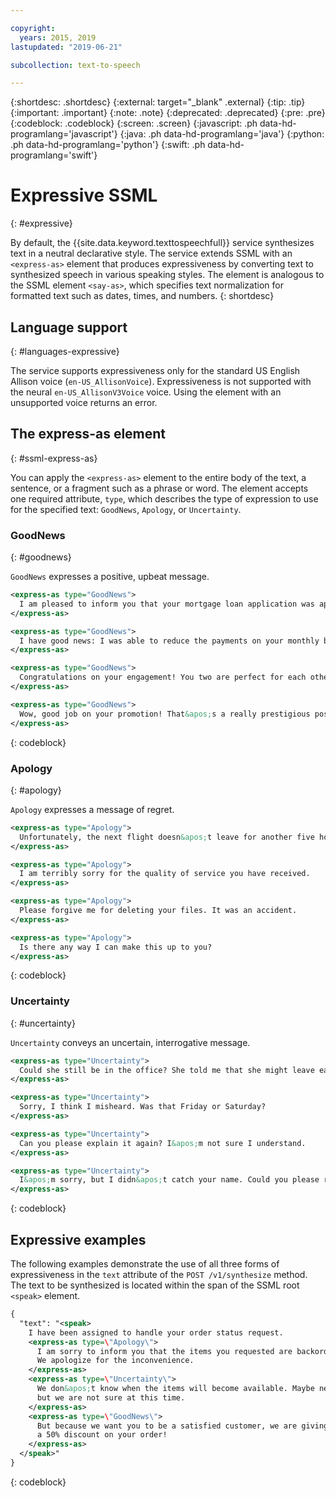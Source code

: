 ```yaml
---

copyright:
  years: 2015, 2019
lastupdated: "2019-06-21"

subcollection: text-to-speech

---
```


{:shortdesc: .shortdesc}
{:external: target="_blank" .external}
{:tip: .tip}
{:important: .important}
{:note: .note}
{:deprecated: .deprecated}
{:pre: .pre}
{:codeblock: .codeblock}
{:screen: .screen}
{:javascript: .ph data-hd-programlang='javascript'}
{:java: .ph data-hd-programlang='java'}
{:python: .ph data-hd-programlang='python'}
{:swift: .ph data-hd-programlang='swift'}

# Expressive SSML
{: #expressive}

By default, the {{site.data.keyword.texttospeechfull}} service synthesizes text in a neutral declarative style. The service extends SSML with an `<express-as>` element that produces expressiveness by converting text to synthesized speech in various speaking styles. The element is analogous to the SSML element `<say-as>`, which specifies text normalization for formatted text such as dates, times, and numbers.
{: shortdesc}

## Language support
{: #languages-expressive}

The service supports expressiveness only for the standard US English Allison voice (`en-US_AllisonVoice`). Expressiveness is not supported with the neural `en-US_AllisonV3Voice` voice. Using the element with an unsupported voice returns an error.

## The express-as element
{: #ssml-express-as}

You can apply the `<express-as>` element to the entire body of the text, a sentence, or a fragment such as a phrase or word. The element accepts one required attribute, `type`, which describes the type of expression to use for the specified text: `GoodNews`, `Apology`, or `Uncertainty`.

### GoodNews
{: #goodnews}

`GoodNews` expresses a positive, upbeat message.

```xml
<express-as type="GoodNews">
  I am pleased to inform you that your mortgage loan application was approved.
</express-as>

<express-as type="GoodNews">
  I have good news: I was able to reduce the payments on your monthly bill!
</express-as>

<express-as type="GoodNews">
  Congratulations on your engagement! You two are perfect for each other!
</express-as>

<express-as type="GoodNews">
  Wow, good job on your promotion! That&apos;s a really prestigious position!
</express-as>
```
{: codeblock}

### Apology
{: #apology}

`Apology` expresses a message of regret.

```xml
<express-as type="Apology">
  Unfortunately, the next flight doesn&apos;t leave for another five hours.
</express-as>

<express-as type="Apology">
  I am terribly sorry for the quality of service you have received.
</express-as>

<express-as type="Apology">
  Please forgive me for deleting your files. It was an accident.
</express-as>

<express-as type="Apology">
  Is there any way I can make this up to you?
</express-as>
```
{: codeblock}

### Uncertainty
{: #uncertainty}

`Uncertainty` conveys an uncertain, interrogative message.

```xml
<express-as type="Uncertainty">
  Could she still be in the office? She told me that she might leave early.
</express-as>

<express-as type="Uncertainty">
  Sorry, I think I misheard. Was that Friday or Saturday?
</express-as>

<express-as type="Uncertainty">
  Can you please explain it again? I&apos;m not sure I understand.
</express-as>

<express-as type="Uncertainty">
  I&apos;m sorry, but I didn&apos;t catch your name. Could you please repeat it?
</express-as>
```
{: codeblock}

## Expressive examples

The following examples demonstrate the use of all three forms of expressiveness in the `text` attribute of the `POST /v1/synthesize` method. The text to be synthesized is located within the span of the SSML root `<speak>` element.

```xml
{
  "text": "<speak>
    I have been assigned to handle your order status request.
    <express-as type=\"Apology\">
      I am sorry to inform you that the items you requested are backordered.
      We apologize for the inconvenience.
    </express-as>
    <express-as type=\"Uncertainty\">
      We don&apos;t know when the items will become available. Maybe next week,
      but we are not sure at this time.
    </express-as>
    <express-as type=\"GoodNews\">
      But because we want you to be a satisfied customer, we are giving you
      a 50% discount on your order!
    </express-as>
  </speak>"
}
```
{: codeblock}
